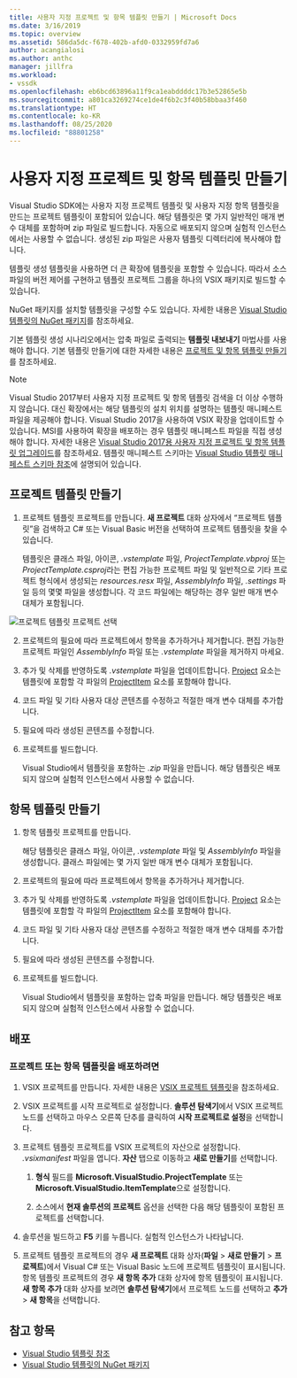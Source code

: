 ```yaml
---
title: 사용자 지정 프로젝트 및 항목 템플릿 만들기 | Microsoft Docs
ms.date: 3/16/2019
ms.topic: overview
ms.assetid: 586da5dc-f678-402b-afd0-0332959fd7a6
author: acangialosi
ms.author: anthc
manager: jillfra
ms.workload:
- vssdk
ms.openlocfilehash: eb6bcd63896a11f9ca1eabddddc17b3e52865e5b
ms.sourcegitcommit: a801ca3269274ce1de4f6b2c3f40b58bbaa3f460
ms.translationtype: HT
ms.contentlocale: ko-KR
ms.lasthandoff: 08/25/2020
ms.locfileid: "88801258"
---
```

# <a name="create-custom-project-and-item-templates"></a>사용자 지정 프로젝트 및 항목 템플릿 만들기

Visual Studio SDK에는 사용자 지정 프로젝트 템플릿 및 사용자 지정 항목 템플릿을 만드는 프로젝트 템플릿이 포함되어 있습니다. 해당 템플릿은 몇 가지 일반적인 매개 변수 대체를 포함하며 zip 파일로 빌드합니다. 자동으로 배포되지 않으며 실험적 인스턴스에서는 사용할 수 없습니다. 생성된 zip 파일은 사용자 템플릿 디렉터리에 복사해야 합니다.

템플릿 생성 템플릿을 사용하면 더 큰 확장에 템플릿을 포함할 수 있습니다. 따라서 소스 파일의 버전 제어를 구현하고 템플릿 프로젝트 그룹을 하나의 VSIX 패키지로 빌드할 수 있습니다.

NuGet 패키지를 설치할 템플릿을 구성할 수도 있습니다. 자세한 내용은 [Visual Studio 템플릿의 NuGet 패키지](/nuget/visual-studio-extensibility/visual-studio-templates)를 참조하세요.

기본 템플릿 생성 시나리오에서는 압축 파일로 출력되는 **템플릿 내보내기** 마법사를 사용해야 합니다. 기본 템플릿 만들기에 대한 자세한 내용은 [프로젝트 및 항목 템플릿 만들기](../ide/creating-project-and-item-templates.md)를 참조하세요.

> [!NOTE]
> Visual Studio 2017부터 사용자 지정 프로젝트 및 항목 템플릿 검색을 더 이상 수행하지 않습니다. 대신 확장에서는 해당 템플릿의 설치 위치를 설명하는 템플릿 매니페스트 파일을 제공해야 합니다. Visual Studio 2017을 사용하여 VSIX 확장을 업데이트할 수 있습니다. MSI를 사용하여 확장을 배포하는 경우 템플릿 매니페스트 파일을 직접 생성해야 합니다. 자세한 내용은 [Visual Studio 2017용 사용자 지정 프로젝트 및 항목 템플릿 업그레이드](../extensibility/upgrading-custom-project-and-item-templates-for-visual-studio-2017.md)를 참조하세요. 템플릿 매니페스트 스키마는 [Visual Studio 템플릿 매니페스트 스키마 참조](../extensibility/visual-studio-template-manifest-schema-reference.md)에 설명되어 있습니다.

## <a name="create-a-project-template"></a>프로젝트 템플릿 만들기

1. 프로젝트 템플릿 프로젝트를 만듭니다. **새 프로젝트** 대화 상자에서 “프로젝트 템플릿”을 검색하고 C# 또는 Visual Basic 버전을 선택하여 프로젝트 템플릿을 찾을 수 있습니다.

     템플릿은 클래스 파일, 아이콘, *.vstemplate* 파일, *ProjectTemplate.vbproj* 또는 *ProjectTemplate.csproj*라는 편집 가능한 프로젝트 파일 및 일반적으로 기타 프로젝트 형식에서 생성되는 *resources.resx* 파일, *AssemblyInfo* 파일, *.settings* 파일 등의 몇몇 파일을 생성합니다. 각 코드 파일에는 해당하는 경우 일반 매개 변수 대체가 포함됩니다.

![프로젝트 템플릿 프로젝트 선택](media/project-template-selection.png)

2. 프로젝트의 필요에 따라 프로젝트에서 항목을 추가하거나 제거합니다. 편집 가능한 프로젝트 파일인 *AssemblyInfo* 파일 또는 *.vstemplate* 파일을 제거하지 마세요.

3. 추가 및 삭제를 반영하도록 *.vstemplate* 파일을 업데이트합니다. [Project](../extensibility/project-element-visual-studio-templates.md) 요소는 템플릿에 포함할 각 파일의 [ProjectItem](../extensibility/projectitem-element-visual-studio-item-templates.md) 요소를 포함해야 합니다.

4. 코드 파일 및 기타 사용자 대상 콘텐츠를 수정하고 적절한 매개 변수 대체를 추가합니다.

5. 필요에 따라 생성된 콘텐츠를 수정합니다.

6. 프로젝트를 빌드합니다.

     Visual Studio에서 템플릿을 포함하는 *.zip* 파일을 만듭니다. 해당 템플릿은 배포되지 않으며 실험적 인스턴스에서 사용할 수 없습니다.

## <a name="create-an-item-template"></a>항목 템플릿 만들기

1. 항목 템플릿 프로젝트를 만듭니다.

     해당 템플릿은 클래스 파일, 아이콘, *.vstemplate* 파일 및 *AssemblyInfo* 파일을 생성합니다. 클래스 파일에는 몇 가지 일반 매개 변수 대체가 포함됩니다.

2. 프로젝트의 필요에 따라 프로젝트에서 항목을 추가하거나 제거합니다.

3. 추가 및 삭제를 반영하도록 *.vstemplate* 파일을 업데이트합니다. [Project](../extensibility/project-element-visual-studio-templates.md) 요소는 템플릿에 포함할 각 파일의 [ProjectItem](../extensibility/projectitem-element-visual-studio-item-templates.md) 요소를 포함해야 합니다.

4. 코드 파일 및 기타 사용자 대상 콘텐츠를 수정하고 적절한 매개 변수 대체를 추가합니다.

5. 필요에 따라 생성된 콘텐츠를 수정합니다.

6. 프로젝트를 빌드합니다.

     Visual Studio에서 템플릿을 포함하는 압축 파일을 만듭니다. 해당 템플릿은 배포되지 않으며 실험적 인스턴스에서 사용할 수 없습니다.

## <a name="deployment"></a>배포

### <a name="to-deploy-the-project-or-item-template"></a>프로젝트 또는 항목 템플릿을 배포하려면

1. VSIX 프로젝트를 만듭니다. 자세한 내용은 [VSIX 프로젝트 템플릿](../extensibility/vsix-project-template.md)을 참조하세요.

2. VSIX 프로젝트를 시작 프로젝트로 설정합니다. **솔루션 탐색기**에서 VSIX 프로젝트 노드를 선택하고 마우스 오른쪽 단추를 클릭하여 **시작 프로젝트로 설정**을 선택합니다.

3. 프로젝트 템플릿 프로젝트를 VSIX 프로젝트의 자산으로 설정합니다. *.vsixmanifest* 파일을 엽니다. **자산** 탭으로 이동하고 **새로 만들기**를 선택합니다.

    1. **형식** 필드를 **Microsoft.VisualStudio.ProjectTemplate** 또는 **Microsoft.VisualStudio.ItemTemplate**으로 설정합니다.

    2. 소스에서 **현재 솔루션의 프로젝트** 옵션을 선택한 다음 해당 템플릿이 포함된 프로젝트를 선택합니다.

4. 솔루션을 빌드하고 **F5** 키를 누릅니다. 실험적 인스턴스가 나타납니다.

5. 프로젝트 템플릿 프로젝트의 경우 **새 프로젝트** 대화 상자(**파일** > **새로 만들기** > **프로젝트**)에서 Visual C# 또는 Visual Basic 노드에 프로젝트 템플릿이 표시됩니다. 항목 템플릿 프로젝트의 경우 **새 항목 추가** 대화 상자에 항목 템플릿이 표시됩니다. **새 항목 추가** 대화 상자를 보려면 **솔루션 탐색기**에서 프로젝트 노드를 선택하고 **추가** > **새 항목**을 선택합니다.

## <a name="see-also"></a>참고 항목

- [Visual Studio 템플릿 참조](../ide/creating-project-and-item-templates.md)
- [Visual Studio 템플릿의 NuGet 패키지](/nuget/visual-studio-extensibility/visual-studio-templates)
